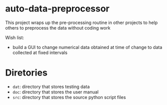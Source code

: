 # auto-data-preprocessor
This project wraps up the pre-processing routine in other projects to help others to preprocess the data without coding work

Wish list:
- build a GUI to change numerical data obtained at time of change to data collected at fixed intervals

# Diretories
* `dat`: directory that stores testing data
* `doc`: directory that stores the user manual
* `src`: directory that stores the source python script files